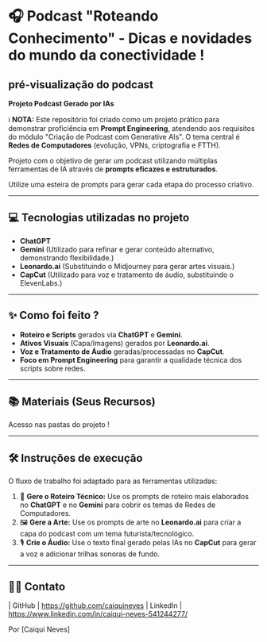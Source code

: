 # 🎧 Podcast "Roteando Conhecimento" - Dicas e novidades do mundo da conectividade !

## pré-visualização do podcast

**Projeto Podcast Gerado por IAs**

ℹ️ **NOTA:** Este repositório foi criado como um projeto prático para demonstrar proficiência em **Prompt Engineering**, atendendo aos requisitos do módulo "Criação de Podcast com Generative AIs". O tema central é **Redes de Computadores** (evolução, VPNs, criptografia e FTTH).

Projeto com o objetivo de gerar um podcast utilizando múltiplas ferramentas de IA através de **prompts eficazes e estruturados**.

Utilize uma esteira de prompts para gerar cada etapa do processo criativo.

---

## 💻 Tecnologias utilizadas no projeto

- **ChatGPT**
- **Gemini** (Utilizado para refinar e gerar conteúdo alternativo, demonstrando flexibilidade.)
- **Leonardo.ai** (Substituindo o Midjourney para gerar artes visuais.)
- **CapCut** (Utilizado para voz e tratamento de áudio, substituindo o ElevenLabs.)

---

## ✨ Como foi feito ?

- **Roteiro e Scripts** gerados via **ChatGPT** e **Gemini**.
- **Ativos Visuais** (Capa/Imagens) gerados por **Leonardo.ai**.
- **Voz e Tratamento de Áudio** geradas/processadas no **CapCut**.
- **Foco em Prompt Engineering** para garantir a qualidade técnica dos scripts sobre redes.

---

## 📚 Materiais (Seus Recursos)

Acesso nas pastas do projeto !

---

## 🛠️ Instruções de execução

O fluxo de trabalho foi adaptado para as ferramentas utilizadas:

1. 🤖 **Gere o Roteiro Técnico:** Use os prompts de roteiro mais elaborados no **ChatGPT** e no **Gemini** para cobrir os temas de Redes de Computadores.
2. 🖼️ **Gere a Arte:** Use os prompts de arte no **Leonardo.ai** para criar a capa do podcast com um tema futurista/tecnológico.
3. 🎙️ **Crie o Áudio:** Use o texto final gerado pelas IAs no **CapCut** para gerar a voz e adicionar trilhas sonoras de fundo.

---

## 👨‍💻  Contato


| GitHub | https://github.com/caiquineves
| LinkedIn | https://www.linkedin.com/in/caiqui-neves-541244277/

Por [Caiqui Neves]
